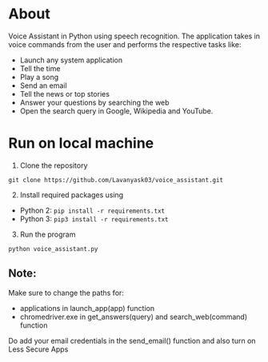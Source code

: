 # About
Voice Assistant in Python using speech recognition. The application takes in voice commands
from the user and performs the respective tasks like:
* Launch any system application
* Tell the time
* Play a song
* Send an email
* Tell the news or top stories
* Answer your questions by searching the web
* Open the search query in Google, Wikipedia and YouTube. 

# Run on local machine
1. Clone the repository
```
git clone https://github.com/Lavanyask03/voice_assistant.git
```

2. Install required packages using
  - Python 2: `pip install -r requirements.txt`
  - Python 3: `pip3 install -r requirements.txt`
      
3. Run the program
```
python voice_assistant.py
```

## Note:
Make sure to change the paths for:
  - applications in launch_app(app) function
  - chromedriver.exe in get_answers(query) and search_web(command) function
  
Do add your email credentials in the send_email() function and also turn on Less Secure Apps
